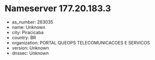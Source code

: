 # Nameserver 177.20.183.3

* as_number: 263035
* name: Unknown
* city: Piracicaba
* country: BR
* organization: PORTAL QUEOPS TELECOMUNICACOES E SERVICOS
* version: Unknown
* dnssec: Unknown
